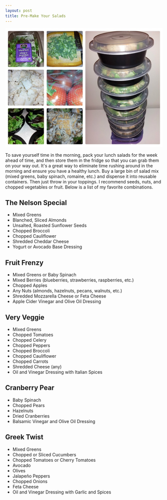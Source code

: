 ```yaml
---
layout: post
title: Pre-Make Your Salads
---
```


![Salads](/images/salads.jpg)

To save yourself time in the morning, pack your lunch salads for the week ahead of time,
and then store them in the fridge so that you can grab them on your way out. It's a great way to eliminate 
time rushing around in the morning and ensure you have a healthy lunch. Buy a large bin of salad mix (mixed greens, baby spinach, romaine, etc.) and dispense it into reusable containers. Then just throw in your toppings. I recommend seeds, nuts, and chopped vegetables or fruit. 
Below is a list of my favorite combinations. 

## The Nelson Special
- Mixed Greens
- Blanched, Sliced Almonds
- Unsalted, Roasted Sunflower Seeds
- Chopped Broccoli
- Chopped Cauliflower
- Shredded Cheddar Cheese
- Yogurt or Avocado Base Dressing

## Fruit Frenzy
- Mixed Greens or Baby Spinach
- Mixed Berries (blueberries, strawberries, raspberries, etc.)
- Chopped Apples
- Any Nuts (almonds, hazelnuts, pecans, walnuts, etc.)
- Shredded Mozzarella Cheese or Feta Cheese
- Apple Cider Vinegar and Olive Oil Dressing

## Very Veggie
- Mixed Greens
- Chopped Tomatoes
- Chopped Celery
- Chopped Peppers
- Chopped Broccoli
- Chopped Cauliflower
- Chopped Carrots
- Shredded Cheese (any)
- Oil and Vinegar Dressing with Italian Spices

## Cranberry Pear 
- Baby Spinach
- Chopped Pears
- Hazelnuts
- Dried Cranberries
- Balsamic Vinegar and Olive Oil Dressing 

## Greek Twist
- Mixed Greens
- Chopped or Sliced Cucumbers
- Chopped Tomatoes or Cherry Tomatoes
- Avocado
- Olives
- Jalapeño Peppers
- Chopped Onions
- Feta Cheese
- Oil and Vinegar Dressing with Garlic and Spices 




